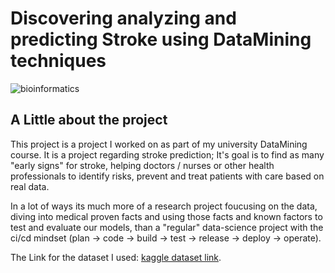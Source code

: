 # Discovering analyzing and predicting Stroke using DataMining techniques
![bioinformatics](https://github.com/idogut3/20595-DataMining-Discovering-Analyzing-Predicting-Stroke-using-DataMining-ResearchProject/blob/main/images/bioinformatics.jpg)
## A Little about the project 
This project is a project I worked on as part of my university DataMining course.
It is a project regarding stroke prediction; 
It's goal is to find as many "early signs" for stroke, helping doctors / nurses or other health professionals to identify risks, prevent and treat patients with care based on real data.

In a lot of ways its much more of a research project foucusing on the data, diving into medical proven facts and using those facts and known factors to test and evaluate our models, than a "regular" data-science project
with the ci/cd mindset (plan -> code -> build -> test -> release -> deploy -> operate).

The Link for the dataset I used: [kaggle dataset link](https://www.kaggle.com/datasets/fedesoriano/stroke-prediction-dataset/data).



